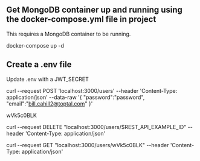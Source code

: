 ## Get MongoDB container up and running using the docker-compose.yml file in project
This requires a MongoDB container to be running. 

docker-compose up -d

## Create a .env file
Update .env with a JWT_SECRET

curl --request POST 'localhost:3000/users' --header 'Content-Type: application/json' --data-raw '{
    "password":"password",
    "email":"bill.cahill2@toptal.com"
}'

wVk5c0BLK

curl --request DELETE "localhost:3000/users/$REST_API_EXAMPLE_ID" --header 'Content-Type: application/json'

curl --request GET "localhost:3000/users/wVk5c0BLK" --header 'Content-Type: application/json'